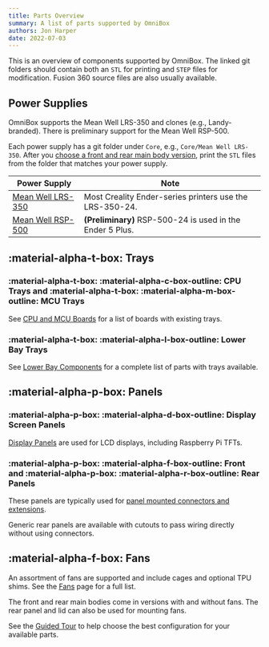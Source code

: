 ```yaml
---
title: Parts Overview
summary: A list of parts supported by OmniBox
authors: Jon Harper
date: 2022-07-03
---
```


This is an overview of components supported by OmniBox. The linked git folders should contain both an `STL` for printing and `STEP` files for modification. Fusion 360 source files are also usually available.

## Power Supplies

OmniBox supports the Mean Well LRS-350 and clones (e.g., Landy-branded). There is preliminary support for the Mean Well RSP-500.

Each power supply has a git folder under `Core`, e.g., `Core/Mean Well LRS-350`. After you [choose a front and rear main body version][9], print the `STL` files from the folder that matches your power supply.

| Power Supply                      | Note                                                     |
|-----------------------------------|----------------------------------------------------------|
| [Mean Well LRS-350][7]            | Most Creality Ender-series printers use the LRS-350-24.  |
| [Mean Well RSP-500][8]            | **(Preliminary)** RSP-500-24 is used in the Ender 5 Plus.|

## :material-alpha-t-box: Trays

### :material-alpha-t-box: :material-alpha-c-box-outline: CPU Trays and :material-alpha-t-box: :material-alpha-m-box-outline: MCU Trays

See [CPU and MCU Boards][2] for a list of boards with existing trays.

### :material-alpha-t-box: :material-alpha-l-box-outline: Lower Bay Trays

See [Lower Bay Components][4] for a complete list of parts with trays available.

## :material-alpha-p-box: Panels

### :material-alpha-p-box: :material-alpha-d-box-outline: Display Screen Panels

[Display Panels][3] are used for LCD displays, including Raspberry Pi TFTs.

### :material-alpha-p-box: :material-alpha-f-box-outline: Front and :material-alpha-p-box: :material-alpha-r-box-outline: Rear Panels

These panels are typically used for [panel mounted connectors and extensions][1].

Generic rear panels are available with cutouts to pass wiring directly without using connectors.

## :material-alpha-f-box: Fans

An assortment of fans are supported and include cages and optional TPU shims. See the [Fans][5] page for a full list.

The front and rear main bodies come in versions with and without fans. The rear panel and lid can also be used for mounting fans.

See the [Guided Tour][6] to help choose the best configuration for your available parts.

[1]: panel_mounts.md
[2]: boards.md
[3]: displays.md
[4]: lower_bay.md
[5]: fans.md
[6]: ../tour.md
[7]: https://github.com/jon-harper/OmniBox/tree/main/Core/Mean%20Well%20LRS-350
[8]: https://github.com/jon-harper/OmniBox/tree/main/Core/Mean%20Well%20RSP-500
[9]: ../tour.md#core-parts-with-variants